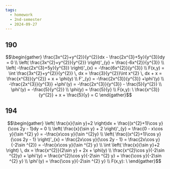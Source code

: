 ```yaml
---
tags:
  - homework
  - 2nd-semester
  - 2024-09-27
---
```


## 190

$$\begin{gather}
\frac{3x^{2}+y^{2}}{y^{2}}dx - \frac{2x^{3}+5y}{y^{3}}dy = 0 \\
\left( \frac{3x^{2}+y^{2}}{y^{2}} \right)'_{y} = \frac{-6x^{2}}{y^{3}} \\
\left( -\frac{2x^{3}+5y}{y^{3}} \right)'_{x} = -\frac{6x^{2}}{y^{3}} \\
F(x,y) = \int \frac{3x^{2}+y^{2}}{y^{2}} \, dx = \frac{3}{y^{2}}\int x^{2} \, dx + x = \frac{x^{3}}{y^{2}} + x + \phi(y) \\
F'_{y} = -\frac{2x^{3}}{y^{3}} +\phi'(y) \\
-\frac{2x^{3}}{y^{3}} +\phi'(y) = -\frac{2x^{3}}{y^{3}} - \frac{5}{y^{2}} \\
\phi'(y) = -\frac{5}{y^{2}} \\
\phi(y) = \frac{5}{y} \\
F(x,y): \ \frac{x^{3}}{y^{2}} + x + \frac{5}{y} = C
\end{gather}$$

## 194

$$\begin{gather}
\left( \frac{x}{\sin y}+2 \right)dx + \frac{(x^{2}+1)\cos y}{\cos 2y - 1}dy = 0 \\
\left( \frac{x}{\sin y} + 2 \right)'_{y} = \frac{0 - x\cos y}{\sin ^{2} y} = -\frac{x\cos y}{\sin ^{2}y} \\
\left( \frac{(x^{2}+1)\cos y}{\cos 2y - 1} \right)'_{x} = \frac{2x\cos y}{\cos 2y - 1} = \frac{2x\cos y}{-2\sin ^{2}} = -\frac{x\cos y}{\sin ^{2} y} \\
\int \left( \frac{x}{\sin y}+2 \right)  \, dx = \frac{x^{2}}{2\sin y} + 2x + \phi(y) \\
\frac{x^{2}\cos y}{-2\sin ^{2}y} + \phi'(y) = \frac{x^{2}\cos y}{-2\sin ^{2} y} + \frac{\cos y}{-2\sin ^{2} y} \\
\phi'(y) = \frac{\cos y}{-2\sin ^{2} y} \\
F(x,y): \ 
\end{gather}$$